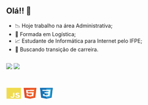 ## Olá!! 👋


- 📉 Hoje trabalho na área Administrativa;
- 🚚 Formada em Logística;
- 📈 Estudante de Informática para Internet pelo IFPE;
- 🚀 Buscando transição de carreira.
##

<div>
  <href= "https://https://github.com/DanielleFS">
  <img height="180em" src="https://github-readme-stats.vercel.app/api?username=daniellefs&show_icons=true&theme=panda"/>
  <img height="180em" src="https://github-readme-stats.vercel.app/api/top-langs/?username=daniellefs&layout=compact&langs_count=16&theme=panda"/>
</div>
    
##

<div style="display: inline_block"><br>
  <img align="center" alt="Rafa-Js" height="30" width="40" src="https://raw.githubusercontent.com/devicons/devicon/master/icons/javascript/javascript-plain.svg">
  <img align="center" alt="Rafa-HTML" height="30" width="40" src="https://raw.githubusercontent.com/devicons/devicon/master/icons/html5/html5-original.svg">
  <img align="center" alt="Rafa-CSS" height="30" width="40" src="https://raw.githubusercontent.com/devicons/devicon/master/icons/css3/css3-original.svg">
</div>

##

